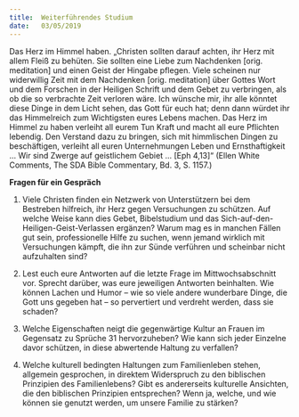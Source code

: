 ```yaml
---
title:  Weiterführendes Studium
date:   03/05/2019
---
```


Das Herz im Himmel haben. „Christen sollten darauf achten, ihr Herz mit allem Fleiß zu behüten. Sie sollten eine Liebe zum Nachdenken [orig. meditation] und einen Geist der Hingabe pflegen. Viele scheinen nur widerwillig Zeit mit dem Nachdenken [orig. meditation] über Gottes Wort und dem Forschen in der Heiligen Schrift und dem Gebet zu verbringen, als ob die so verbrachte Zeit verloren wäre. Ich wünsche mir, ihr alle könntet diese Dinge in dem Licht sehen, das Gott für euch hat; denn dann würdet ihr das Himmelreich zum Wichtigsten eures Lebens machen. Das Herz im Himmel zu haben verleiht all eurem Tun Kraft und macht all eure Pflichten lebendig. Den Verstand dazu zu bringen, sich mit himmlischen Dingen zu beschäftigen, verleiht all euren Unternehmungen Leben und Ernsthaftigkeit ... Wir sind Zwerge auf geistlichem Gebiet ... [Eph 4,13]“ (Ellen White Comments, The SDA Bible Commentary, Bd. 3, S. 1157.)

**Fragen für ein Gespräch**

1. Viele Christen finden ein Netzwerk von Unterstützern bei dem Bestreben hilfreich, ihr Herz gegen Versuchungen zu schützen. Auf welche Weise kann dies Gebet, Bibelstudium und das Sich-auf-den-Heiligen-Geist-Verlassen ergänzen? Warum mag es in manchen Fällen gut sein, professionelle Hilfe zu suchen, wenn jemand wirklich mit Versuchungen kämpft, die ihn zur Sünde verführen und scheinbar nicht aufzuhalten sind?

2. Lest euch eure Antworten auf die letzte Frage im Mittwochsabschnitt vor. Sprecht darüber, was eure jeweiligen Antworten beinhalten. Wie können Lachen und Humor – wie so viele andere wunderbare Dinge, die Gott uns gegeben hat – so pervertiert und verdreht werden, dass sie schaden?

3. Welche Eigenschaften neigt die gegenwärtige Kultur an Frauen im Gegensatz zu Sprüche 31 hervorzuheben? Wie kann sich jeder Einzelne davor schützen, in diese abwertende Haltung zu verfallen?

4. Welche kulturell bedingten Haltungen zum Familienleben stehen, allgemein gesprochen, in direktem Widerspruch zu den biblischen Prinzipien des Familienlebens? Gibt es andererseits kulturelle Ansichten, die den biblischen Prinzipien entsprechen? Wenn ja, welche, und wie können sie genutzt werden, um unsere Familie zu stärken?
